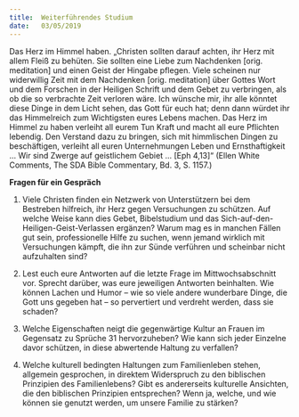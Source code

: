 ```yaml
---
title:  Weiterführendes Studium
date:   03/05/2019
---
```


Das Herz im Himmel haben. „Christen sollten darauf achten, ihr Herz mit allem Fleiß zu behüten. Sie sollten eine Liebe zum Nachdenken [orig. meditation] und einen Geist der Hingabe pflegen. Viele scheinen nur widerwillig Zeit mit dem Nachdenken [orig. meditation] über Gottes Wort und dem Forschen in der Heiligen Schrift und dem Gebet zu verbringen, als ob die so verbrachte Zeit verloren wäre. Ich wünsche mir, ihr alle könntet diese Dinge in dem Licht sehen, das Gott für euch hat; denn dann würdet ihr das Himmelreich zum Wichtigsten eures Lebens machen. Das Herz im Himmel zu haben verleiht all eurem Tun Kraft und macht all eure Pflichten lebendig. Den Verstand dazu zu bringen, sich mit himmlischen Dingen zu beschäftigen, verleiht all euren Unternehmungen Leben und Ernsthaftigkeit ... Wir sind Zwerge auf geistlichem Gebiet ... [Eph 4,13]“ (Ellen White Comments, The SDA Bible Commentary, Bd. 3, S. 1157.)

**Fragen für ein Gespräch**

1. Viele Christen finden ein Netzwerk von Unterstützern bei dem Bestreben hilfreich, ihr Herz gegen Versuchungen zu schützen. Auf welche Weise kann dies Gebet, Bibelstudium und das Sich-auf-den-Heiligen-Geist-Verlassen ergänzen? Warum mag es in manchen Fällen gut sein, professionelle Hilfe zu suchen, wenn jemand wirklich mit Versuchungen kämpft, die ihn zur Sünde verführen und scheinbar nicht aufzuhalten sind?

2. Lest euch eure Antworten auf die letzte Frage im Mittwochsabschnitt vor. Sprecht darüber, was eure jeweiligen Antworten beinhalten. Wie können Lachen und Humor – wie so viele andere wunderbare Dinge, die Gott uns gegeben hat – so pervertiert und verdreht werden, dass sie schaden?

3. Welche Eigenschaften neigt die gegenwärtige Kultur an Frauen im Gegensatz zu Sprüche 31 hervorzuheben? Wie kann sich jeder Einzelne davor schützen, in diese abwertende Haltung zu verfallen?

4. Welche kulturell bedingten Haltungen zum Familienleben stehen, allgemein gesprochen, in direktem Widerspruch zu den biblischen Prinzipien des Familienlebens? Gibt es andererseits kulturelle Ansichten, die den biblischen Prinzipien entsprechen? Wenn ja, welche, und wie können sie genutzt werden, um unsere Familie zu stärken?
